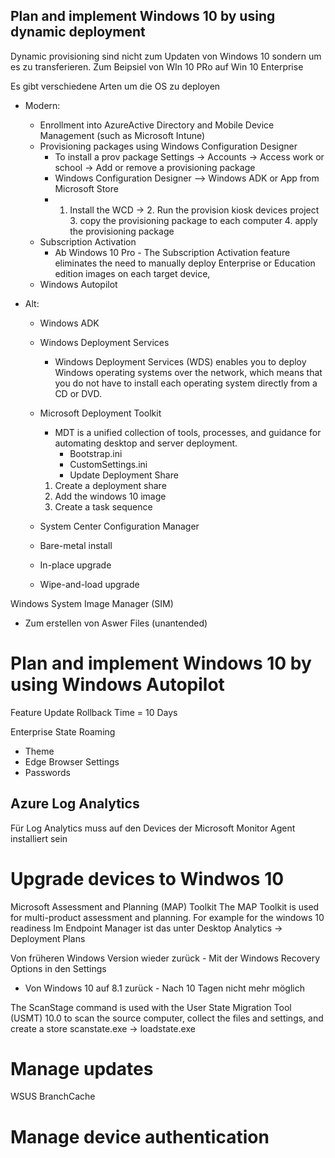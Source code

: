 ## Plan and implement Windows 10 by using dynamic deployment

Dynamic provisioning sind nicht zum Updaten von Windows 10 sondern um es zu transferieren. Zum Beipsiel von WIn 10 PRo auf Win 10 Enterprise

Es gibt verschiedene Arten um die OS zu deployen
- Modern:
    - Enrollment into AzureActive Directory and Mobile Device Management (such as Microsoft Intune)
    - Provisioning packages using Windows Configuration Designer
        - To install a prov package Settings -> Accounts -> Access work or school -> Add or remove a provisioning package
        - Windows Configuration Designer --> Windows ADK or App from Microsoft Store
        - 1. Install the WCD -> 2. Run the provision kiosk devices project 3. copy the provisioning package to each computer 4. apply the provisioning package
    - Subscription Activation
        - Ab Windows 10 Pro - The Subscription Activation feature eliminates the need to manually deploy Enterprise or Education edition images on each target device,
    - Windows Autopilot 

- Alt:
    - Windows ADK 
    - Windows Deployment Services
        - Windows Deployment Services (WDS) enables you to deploy Windows operating systems over the network, which means that you do not have to install each operating system directly from a CD  or DVD.
    - Microsoft Deployment Toolkit
        - MDT is a unified collection of tools, processes, and guidance for automating desktop and server deployment.
            - Bootstrap.ini
            - CustomSettings.ini
            - Update Deployment Share
        1. Create a deployment share
        2. Add the windows 10 image
        3. Create a task sequence
    - System Center Configuration Manager

    - Bare-metal install
    - In-place upgrade
    - Wipe-and-load upgrade


Windows System Image Manager (SIM)
- Zum erstellen von Aswer Files (unantended)

# Plan and implement Windows 10 by using Windows Autopilot

Feature Update
Rollback Time = 10 Days

Enterprise State Roaming
- Theme
- Edge Browser Settings
- Passwords

## Azure Log Analytics
Für Log Analytics muss auf den Devices der Microsoft Monitor Agent installiert sein


# Upgrade devices to Windwos 10

Microsoft Assessment and Planning (MAP) Toolkit
The MAP Toolkit is used for multi-product assessment and planning. For example for the windows 10 readiness
Im Endpoint Manager ist das unter Desktop Analytics -> Deployment Plans

Von früheren Windows Version wieder zurück - Mit der Windows Recovery Options in den Settings
- Von Windows 10 auf 8.1 zurück - Nach 10 Tagen nicht mehr möglich

The ScanStage command is used with the User State Migration Tool (USMT) 10.0 to scan the source computer, collect the files and settings, and create a store
    scanstate.exe -> loadstate.exe

# Manage updates

WSUS
BranchCache


# Manage device authentication
